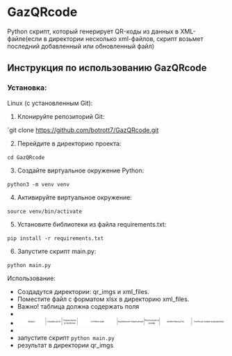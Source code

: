 # GazQRcode
Python скрипт, который генерирует QR-коды из данных в XML-файле(если в директории несколько xml-файлов, скрипт возьмет последний добавленный или обновленный файл)


## Инструкция по использованию GazQRcode


### Установка:

Linux (с установленным Git):

1. Клонируйте репозиторий Git:

`git clone https://github.com/botrott7/GazQRcode.git


2. Перейдите в директорию проекта:

`cd GazQRcode`


3. Создайте виртуальное окружение Python:

`python3 -m venv venv`


4. Активируйте виртуальное окружение:

`source venv/bin/activate`


5. Установите библиотеки из файла requirements.txt:

`pip install -r requirements.txt`


6. Запустите скрипт main.py:

`python main.py`


Использование:

* Создадутся директории: qr_imgs и xml_files.
* Поместите файл с форматом xlsx в директорию xml_files.
* Важно! таблица должна содержать поля
* 
* ![img.png](img/img.png)
* 
* запустите скрипт `python main.py`
* результат в директории qr_imgs
